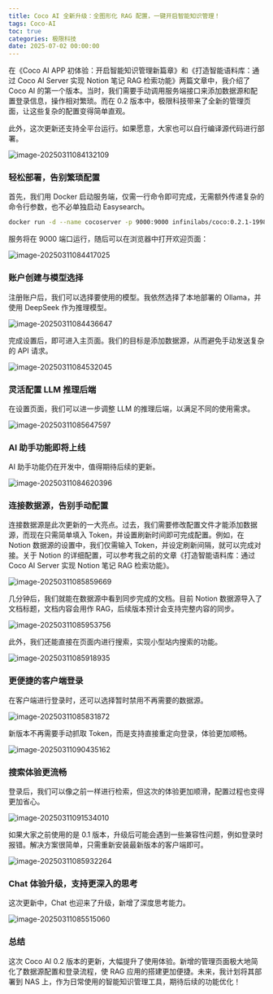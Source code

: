 ```yaml
---
title: Coco AI 全新升级：全图形化 RAG 配置，一键开启智能知识管理！
tags: Coco-AI
toc: true
categories: 极限科技
date: 2025-07-02 00:00:00
---
```


在《Coco AI APP 初体验：开启智能知识管理新篇章》和《打造智能语料库：通过 Coco AI Server 实现 Notion 笔记 RAG 检索功能》两篇文章中，我介绍了 Coco AI 的第一个版本。当时，我们需要手动调用服务端接口来添加数据源和配置登录信息，操作相对繁琐。而在 0.2 版本中，极限科技带来了全新的管理页面，让这些复杂的配置变得简单直观。

此外，这次更新还支持全平台运行。如果愿意，大家也可以自行编译源代码进行部署。

![image-20250311084132109](https://i-blog.csdnimg.cn/img_convert/45a37ca66b3b9557875c47636992fc04.png)

### 轻松部署，告别繁琐配置

首先，我们用 Docker 启动服务端，仅需一行命令即可完成，无需额外传递复杂的命令行参数，也不必单独启动 Easysearch。

```bash
docker run -d --name cocoserver -p 9000:9000 infinilabs/coco:0.2.1-1998
```

<!-- more -->

服务将在 9000 端口运行，随后可以在浏览器中打开欢迎页面：

![image-20250311084417025](https://i-blog.csdnimg.cn/img_convert/82dd96cad2992cc7346f6993c4b7add9.png)

### 账户创建与模型选择

注册账户后，我们可以选择要使用的模型。我依然选择了本地部署的 Ollama，并使用 DeepSeek 作为推理模型。

![image-20250311084436647](https://i-blog.csdnimg.cn/img_convert/2a4c0e6422c18564819edbf0d6128d7e.png)

完成设置后，即可进入主页面。我们的目标是添加数据源，从而避免手动发送复杂的 API 请求。

![image-20250311084532045](https://i-blog.csdnimg.cn/img_convert/7aecbf5489576aa4dddc2e24c74ecbf4.png)

### 灵活配置 LLM 推理后端

在设置页面，我们可以进一步调整 LLM 的推理后端，以满足不同的使用需求。

![image-20250311085647597](https://i-blog.csdnimg.cn/img_convert/7479713a8a86f5ba7383da757f0d299a.png)

### AI 助手功能即将上线

AI 助手功能仍在开发中，值得期待后续的更新。

![image-20250311084620396](https://i-blog.csdnimg.cn/img_convert/6c7baafe3bc640281c26dffc957476bf.png)

### 连接数据源，告别手动配置

连接数据源是此次更新的一大亮点。过去，我们需要修改配置文件才能添加数据源，而现在只需简单填入 Token，并设置刷新时间即可完成配置。例如，在 Notion 数据源的设置中，我们仅需输入 Token，并设定刷新间隔，就可以完成对接。关于 Notion 的详细配置，可以参考我之前的文章《打造智能语料库：通过 Coco AI Server 实现 Notion 笔记 RAG 检索功能》。

![image-20250311085859669](https://i-blog.csdnimg.cn/img_convert/fd1dd5da4a02d5d442d41a299d908574.png)

几分钟后，我们就能在数据源中看到同步完成的文档。目前 Notion 数据源导入了文档标题，文档内容会用作 RAG，后续版本预计会支持完整内容的同步。

![image-20250311085953756](https://i-blog.csdnimg.cn/img_convert/5ae5d4a8c5d0d11fddb0b7fd969b2c0f.png)

此外，我们还能直接在页面内进行搜索，实现小型站内搜索的功能。

![image-20250311085918935](https://i-blog.csdnimg.cn/img_convert/2d1d2ca162eecc10b706d08543468b6f.png)

### 更便捷的客户端登录

在客户端进行登录时，还可以选择暂时禁用不再需要的数据源。

![image-20250311085831872](https://i-blog.csdnimg.cn/img_convert/64e0dfc910fd32dfc543804c2795676a.png)

新版本不再需要手动抓取 Token，而是支持直接重定向登录，体验更加顺畅。

![image-20250311090435162](https://i-blog.csdnimg.cn/img_convert/cf55c0a4beed822fe0fac21cac942157.png)

### 搜索体验更流畅

登录后，我们可以像之前一样进行检索，但这次的体验更加顺滑，配置过程也变得更加省心。

![image-20250311091534010](https://i-blog.csdnimg.cn/img_convert/2a0a77a94e4cdd49b5aee633385400b1.png)

如果大家之前使用的是 0.1 版本，升级后可能会遇到一些兼容性问题，例如登录时报错。解决方案很简单，只需重新安装最新版本的客户端即可。

![image-20250311085932264](https://i-blog.csdnimg.cn/img_convert/f7195603c5cebd9ddc44006cc831a385.png)

### Chat 体验升级，支持更深入的思考

这次更新中，Chat 也迎来了升级，新增了深度思考能力。

![image-20250311085515060](https://i-blog.csdnimg.cn/img_convert/a50f98111fc48b320fd48df970830ddf.png)

### 总结

这次 Coco AI 0.2 版本的更新，大幅提升了使用体验。新增的管理页面极大地简化了数据源配置和登录流程，使 RAG 应用的搭建更加便捷。未来，我计划将其部署到 NAS 上，作为日常使用的智能知识管理工具，期待后续的功能优化！

